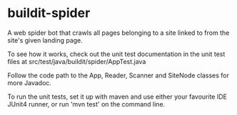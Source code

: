 # buildit-spider

A web spider bot that crawls all pages belonging to a site linked to from the site's given landing page.

To see how it works, check out the unit test documentation in the unit test files at src/test/java/buildit/spider/AppTest.java

Follow the code path to the App, Reader, Scanner and SiteNode classes for more Javadoc.

To run the unit tests, set it up with maven and use either your favourite IDE JUnit4 runner, or run 'mvn test' on the command line.
